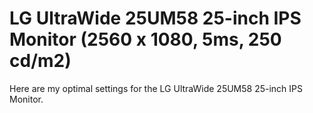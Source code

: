 # LG UltraWide 25UM58 25-inch IPS Monitor (2560 x 1080, 5ms, 250 cd/m2)
Here are my optimal settings for the LG UltraWide 25UM58 25-inch IPS Monitor.
